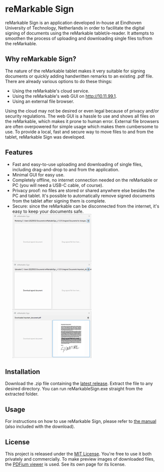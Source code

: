 # reMarkable Sign
reMarkable Sign is an application developed in-house at Eindhoven University of Technology, Netherlands in order to facilitate the digital signing of documents using the reMarkable tablet/e-reader. It attempts to smoothen the process of uploading and downloading single files to/from the reMarkable.

## Why reMarkable Sign?
The nature of the reMarkable tablet makes it very suitable for signing documents or quickly adding handwritten remarks to an existing .pdf file. There are already various options to do these things:
* Using the reMarkable's cloud service.
* Using the reMarkable's web GUI on http://10.11.99.1.
* Using an external file browser.

Using the cloud may not be desired or even legal because of privacy and/or security regulations. The web GUI is a hassle to use and shows all files on the reMarkable, which makes it prone to human error. External file browsers are often overpowered for simple usage which makes them cumbersome to use. To provide a local, fast and secure way to move files to and from the tablet, reMarkable Sign was developed.

## Features
* Fast and easy-to-use uploading and downloading of single files, including drag-and-drop to and from the application.
* Minimal GUI for easy use.
* Completely offline, no internet connection needed on the reMarkable or PC (you will need a USB-C cable, of course).
* Privacy proof: no files are stored or shared anywhere else besides the PC and tablet. It's possible to automatically remove signed documents from the tablet after signing them is complete.
* Secure: since the reMarkable can be disconnected from the internet, it's easy to keep your documents safe.
![Screenshot 1](reMarkableSign_screenshot1.png) ![Screenshot 2](reMarkableSign_screenshot2.png) ![Screenshot 3](reMarkableSign_screenshot3.png)

## Installation
Download the .zip file containing the [latest release](https://github.com/fer3852/RemarkableSign/releases). Extract the file to any desired directory. You can run reMarkableSign.exe straight from the extracted folder.

## Usage
For instructions on how to use reMarkable Sign, please refer to [the manual](reMarkableSign_Manual.pdf) (also included with the download).

## License
This project is released under the [MIT License](LICENSE). You're free to use it both privately and commercially.
To make preview images of downloaded files, the [PDFium viewer](https://github.com/pvginkel/PdfiumViewer/blob/master/LICENSE) is used. See its own page for its license.
